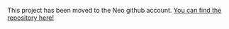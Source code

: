 This project has been moved to the Neo github account.
[You can find the repository here!](http://github.com/neo/nhs-patientlist)
